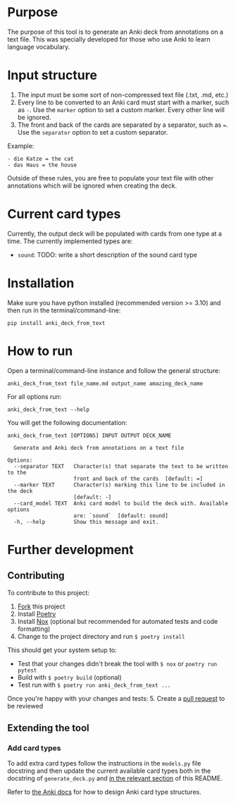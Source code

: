 # Purpose
The purpose of this tool is to generate an Anki deck from annotations on a text file.
This was specially developed for those who use Anki to learn language vocabulary. 

# Input structure
1. The input must be some sort of non-compressed text file (.txt, .md, etc.)
2. Every line to be converted to an Anki card must start with a marker, such as `-`. Use the `marker` option to set a custom marker. Every other line will be ignored.
3. The front and back of the cards are separated by a separator, such as `=`. Use the `separator` option to set a custom separator.

Example: 
```
- die Katze = the cat
- das Haus = the house
```

Outside of these rules, you are free to populate your text file with other annotations which will be ignored when creating the deck.

# Current card types
Currently, the output deck will be populated with cards from one type at a time.
The currently implemented types are:
- `sound`: TODO: write a short description of the sound card type

# Installation
Make sure you have python installed (recommended version >= 3.10) and then run in the terminal/command-line:
```
pip install anki_deck_from_text
```

# How to run
Open a terminal/command-line instance and follow the general structure:
```
anki_deck_from_text file_name.md output_name amazing_deck_name
```

For all options run:
```
anki_deck_from_text --help
```

You will get the following documentation:

```
anki_deck_from_text [OPTIONS] INPUT OUTPUT DECK_NAME

  Generate and Anki deck from annotations on a text file

Options:
  --separator TEXT   Character(s) that separate the text to be written to the
                     front and back of the cards  [default: =]
  --marker TEXT      Character(s) marking this line to be included in the deck
                     [default: -]
  --card_model TEXT  Anki card model to build the deck with. Available options
                     are: `sound`  [default: sound]
  -h, --help         Show this message and exit.
```

# Further development
## Contributing
To contribute to this project:
1. [Fork](https://docs.github.com/en/pull-requests/collaborating-with-pull-requests/working-with-forks/fork-a-repo) this project
2. Install [Poetry](https://python-poetry.org/docs/#installation)
3. Install [Nox](https://nox.thea.codes/en/stable/) (optional but recommended for automated tests and code formatting)
4. Change to the project directory and run `$ poetry install`

This should get your system setup to:
- Test that your changes didn't break the tool with `$ nox` or `poetry run pytest`
- Build with `$ poetry build` (optional)
- Test run with `$ poetry run anki_deck_from_text ...`

Once you're happy with your changes and tests:
5. Create a [pull request](https://docs.github.com/en/pull-requests/collaborating-with-pull-requests/proposing-changes-to-your-work-with-pull-requests/creating-a-pull-request-from-a-fork) to be reviewed

## Extending the tool
### Add card types
To add extra card types follow the instructions in the `models.py` file docstring and then update the current available card types both in the docstring of `generate_deck.py` and [in the relevant section](#current-card-types) of this README.

Refer to [the Anki docs](https://docs.ankiweb.net/getting-started.html#card-types) for how to design Anki card type structures.

